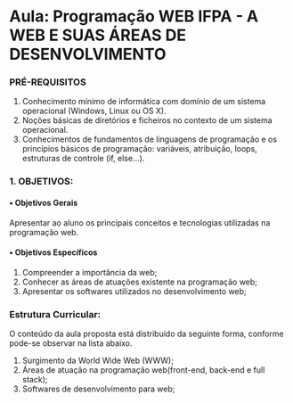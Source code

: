 # Aula: Programação WEB IFPA - A WEB E SUAS ÁREAS DE DESENVOLVIMENTO

### PRÉ-REQUISITOS
1.	Conhecimento mínimo de informática com domínio de um sistema operacional (Windows, Linux ou OS X).
2.	Noções básicas de diretórios e ficheiros no contexto de um sistema operacional.
3.	Conhecimentos de fundamentos de linguagens de programação e os princípios básicos de programação: variáveis, atribuição, loops, estruturas de controle (if, else...).


### 1.	OBJETIVOS:

#### •	Objetivos Gerais

Apresentar ao aluno os principais conceitos e tecnologias utilizadas na programação web.

#### •	Objetivos Específicos

1.	Compreender a importância da web;
2.	Conhecer as áreas de atuações existente na programação web;
3.	Apresentar os softwares utilizados no desenvolvimento web;


### Estrutura Curricular: 
O conteúdo da aula proposta está distribuído da seguinte forma, conforme pode-se observar na lista abaixo.

1)	Surgimento da World Wide Web (WWW);
2)	Áreas de atuação na programação web(front-end, back-end e full stack);
3)	Softwares de desenvolvimento para web; 
